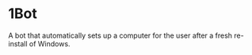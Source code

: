 # 1Bot
A bot that automatically sets up a computer for the user after a fresh re-install of Windows.
